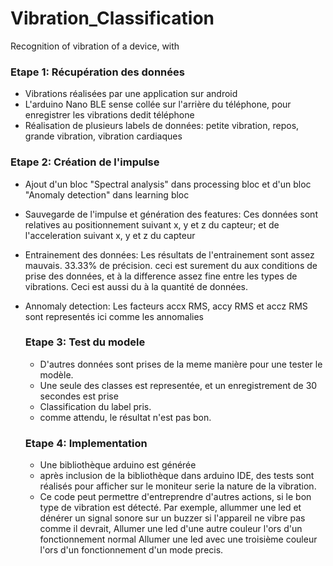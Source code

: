 # Vibration_Classification
Recognition of vibration of a device, with 

### Etape 1: **Récupération des données**
- Vibrations réalisées par une application sur android
- L'arduino Nano BLE sense collée sur l'arrière du téléphone, pour enregistrer les vibrations dedit téléphone
- Réalisation de plusieurs labels de données: petite vibration, repos, grande vibration, vibration cardiaques

### Etape 2: **Création de l'impulse**
- Ajout d'un bloc "Spectral analysis" dans processing bloc et d'un bloc "Anomaly detection" dans learning bloc
- Sauvegarde de l'impulse et génération des features:
  Ces données sont relatives au positionnement suivant x, y et z du capteur; et de l'acceleration suivant x, y et z du capteur
- Entrainement des données: Les résultats de l'entrainement sont assez mauvais. 33.33% de précision.
  ceci est surement du aux conditions de prise des données, et à la difference assez fine entre les types de vibrations.
  Ceci est aussi du à la quantité de données.
- Annomaly detection: Les facteurs accx RMS, accy RMS et accz RMS sont representés ici comme les annomalies 

  ### Etape 3: **Test du modele**
  - D'autres données sont prises de la meme manière pour une tester le modèle.
  - Une seule des classes est representée, et un enregistrement de 30 secondes est prise
  - Classification du label pris. 
  - comme attendu, le résultat n'est pas bon.
 
  ### Etape 4: **Implementation**
  - Une bibliothèque arduino est générée
  - après inclusion de la bibliothèque dans arduino IDE, des tests sont réalisés pour afficher sur le moniteur serie la nature de la vibration.
  - Ce code peut permettre d'entreprendre d'autres actions, si le bon type de vibration est détecté.
     Par exemple, allummer une led et dénérer un signal sonore sur un buzzer si l'appareil ne vibre pas comme il devrait,
     Allumer une led d'une autre couleur l'ors d'un fonctionnement normal
     Allumer une led avec une troisième couleur l'ors d'un fonctionnement d'un mode precis.
